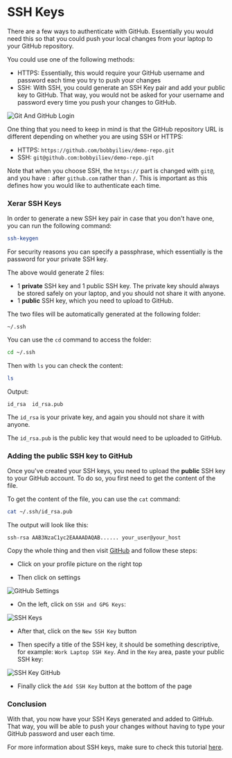 # SSH Keys

There are a few ways to authenticate with GitHub. Essentially you would need this so that you could push your local changes from your laptop to your GitHub repository.

You could use one of the following methods:

- HTTPS: Essentially, this would require your GitHub username and password each time you try to push your changes
- SSH: With SSH, you could generate an SSH Key pair and add your public key to GitHub. That way, you would not be asked for your username and password every time you push your changes to GitHub.

![Git And GitHub Login](https://imgur.com/y544tCR.png)

One thing that you need to keep in mind is that the GitHub repository URL is different depending on whether you are using SSH or HTTPS:

- HTTPS: `https://github.com/bobbyiliev/demo-repo.git`
- SSH: `git@github.com:bobbyiliev/demo-repo.git`

Note that when you choose SSH, the `https://` part is changed with `git@`, and you have `:` after `github.com` rather than `/`. This is important as this defines how you would like to authenticate each time.

### Xerar SSH Keys

In order to generate a new SSH key pair in case that you don't have one, you can run the following command:

```bash
ssh-keygen
```

For security reasons you can specify a passphrase, which essentially is the password for your private SSH key.

The above would generate 2 files:

- 1 **private** SSH key and 1 public SSH key. The private key should always be stored safely on your laptop, and you should not share it with anyone.
- 1 **public** SSH key, which you need to upload to GitHub.

The two files will be automatically generated at the following folder:

```
~/.ssh
```

You can use the `cd` command to access the folder:

```bash
cd ~/.ssh
```

Then with `ls` you can check the content:

```bash
ls
```

Output:

```
id_rsa  id_rsa.pub
```

The `id_rsa` is your private key, and again you should not share it with anyone.

The `id_rsa.pub` is the public key that would need to be uploaded to GitHub.

### Adding the public SSH key to GitHub

Once you've created your SSH keys, you need to upload the **public** SSH key to your GitHub account. To do so, you first need to get the content of the file.

To get the content of the file, you can use the `cat` command:

```bash
cat ~/.ssh/id_rsa.pub
```

The output will look like this:

```
ssh-rsa AAB3NzaC1yc2EAAAADAQAB...... your_user@your_host
```

Copy the whole thing and then visit [GitHub](https://github.com) and follow these steps:

- Click on your profile picture on the right top

- Then click on settings

![GitHub Settings](https://imgur.com/tRDwDjC.png)

- On the left, click on `SSH and GPG Keys`:

![SSH Keys](https://imgur.com/iL2E3Ux.png)

- After that, click on the `New SSH Key` button

- Then specify a title of the SSH key, it should be something descriptive, for example: `Work Laptop SSH Key`. And in the `Key` area, paste your public SSH key:

![SSH Key GitHub](https://imgur.com/X89gLwD.png)

- Finally click the `Add SSH Key` button at the bottom of the page

### Conclusion

With that, you now have your SSH Keys generated and added to GitHub. That way, you will be able to push your changes without having to type your GitHub password and user each time.

For more information about SSH keys, make sure to check this tutorial [here](https://www.digitalocean.com/community/tutorials/how-to-set-up-ssh-keys-2).
